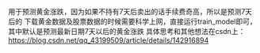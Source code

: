 用于预测黄金涨跌，因为如果不持有7天后卖出的话手续费奇高，所以是预测7天后的
下载黄金数据及股票数据的时候需要科学上网，直接运行train_model即可，其中默认是预测最新日期7天以后的黄金涨跌
具体思考和其他想法在csdn上：https://blog.csdn.net/qq_43199509/article/details/142916894
